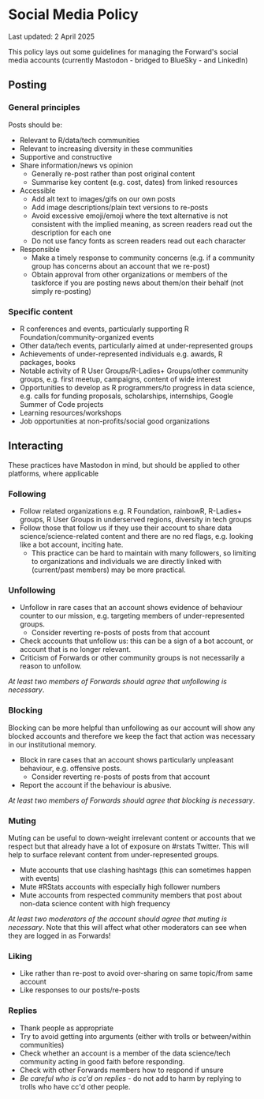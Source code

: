 # Social Media Policy

Last updated: 2 April 2025

This policy lays out some guidelines for managing the Forward's social media accounts (currently Mastodon - bridged to BlueSky - and LinkedIn)

## Posting

### General principles

Posts should be: 

- Relevant to R/data/tech communities
- Relevant to increasing diversity in these communities
- Supportive and constructive
- Share information/news vs opinion
    - Generally re-post rather than post original content
    - Summarise key content (e.g. cost, dates) from linked resources
- Accessible
    - Add alt text to images/gifs on our own posts
    - Add image descriptions/plain text versions to re-posts
    - Avoid excessive emoji/emoji where the text alternative is not consistent with the implied meaning, as screen readers read out the description for each one
    - Do not use fancy fonts as screen readers read out each character
 - Responsible
    - Make a timely response to community concerns (e.g. if a community group has concerns about an account that we re-post)
    - Obtain approval from other organizations or members of the taskforce if you are posting news about them/on their behalf (not simply re-posting)

### Specific content

- R conferences and events, particularly supporting R Foundation/community-organized events
- Other data/tech events, particularly aimed at under-represented groups
- Achievements of under-represented individuals e.g. awards, R packages, books
- Notable activity of R User Groups/R-Ladies+ Groups/other community groups, e.g. first meetup, campaigns, content of wide interest
- Opportunities to develop as R programmers/to progress in data science, e.g. calls for funding proposals, scholarships, internships, Google Summer of Code projects
- Learning resources/workshops
- Job opportunities at non-profits/social good organizations

## Interacting

These practices have Mastodon in mind, but should be applied to other platforms, where applicable

### Following

- Follow related organizations e.g. R Foundation, rainbowR, R-Ladies+ groups, R User Groups in underserved regions, diversity in tech groups
- Follow those that follow us if they use their account to share data science/science-related content and there are no red flags, e.g. looking like a bot account, inciting hate.
    - This practice can be hard to maintain with many followers, so limiting to organizations and individuals we are directly linked with (current/past members) may be more practical.

### Unfollowing

- Unfollow in rare cases that an account shows evidence of behaviour counter to our mission, e.g. targeting members of under-represented groups.
    - Consider reverting re-posts of posts from that account
- Check accounts that unfollow us: this can be a sign of a bot account, or account that is no longer relevant.
- Criticism of Forwards or other community groups is not necessarily a reason to unfollow. 

*At least two members of Forwards should agree that unfollowing is necessary*. 

### Blocking

Blocking can be more helpful than unfollowing as our account will show any blocked accounts and therefore we keep the fact that action was necessary in our institutional memory.

- Block in rare cases that an account shows particularly unpleasant behaviour, e.g. offensive posts.
    - Consider reverting re-posts of posts from that account 
- Report the account if the behaviour is abusive.

*At least two members of Forwards should agree that blocking is necessary*. 

### Muting

Muting can be useful to down-weight irrelevant content or accounts that we respect but that already have a lot of exposure on #rstats Twitter. This will help to surface relevant content from under-represented groups.

- Mute accounts that use clashing hashtags (this can sometimes happen with events)
- Mute #RStats accounts with especially high follower numbers
- Mute accounts from respected community members that post about non-data science content with high frequency

*At least two moderators of the account should agree that muting is necessary*. Note that this will affect what other moderators can see when they are logged in as Forwards!

### Liking

- Like rather than re-post to avoid over-sharing on same topic/from same account
- Like responses to our posts/re-posts

### Replies

- Thank people as appropriate
- Try to avoid getting into arguments (either with trolls or between/within communities)
- Check whether an account is a member of the data science/tech community acting in good faith before responding.
- Check with other Forwards members how to respond if unsure
- *Be careful who is cc'd on replies* - do not add to harm by replying to trolls who have cc'd other people.
